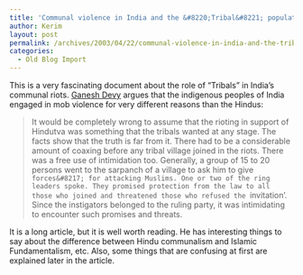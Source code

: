 ```yaml
---
title: 'Communal violence in India and the &#8220;Tribal&#8221; population'
author: Kerim
layout: post
permalink: /archives/2003/04/22/communal-violence-in-india-and-the-tribal-population/
categories:
  - Old Blog Import
---
```

This is a very fascinating document about the role of &#8220;Tribals&#8221; in India&#8217;s communal riots. <a href="http://www.india-seminar.com/2002/513/513%20ganesh%20devy.htm" onclick="_gaq.push(['_trackEvent', 'outbound-article', 'http://www.india-seminar.com/2002/513/513%20ganesh%20devy.htm', 'Ganesh Devy']);" >Ganesh Devy</a> argues that the indigenous peoples of India engaged in mob violence for very different reasons than the Hindus:


>   It would be completely wrong to assume that the rioting in support of Hindutva was something that the tribals wanted at any stage. The facts show that the truth is far from it. There had to be a considerable amount of coaxing before any tribal village joined in the riots. There was a free use of intimidation too. Generally, a group of 15 to 20 persons went to the sarpanch of a village to ask him to give `forces&#8217; for attacking Muslims. One or two of the ring leaders spoke. They promised protection from the law to all those who joined and threatened those who refused the `invitation&#8217;. Since the instigators belonged to the ruling party, it was intimidating to encounter such promises and threats.


It is a long article, but it is well worth reading. He has interesting things to say about the difference between Hindu communalism and Islamic Fundamentalism, etc. Also, some things that are confusing at first are explained later in the article.

